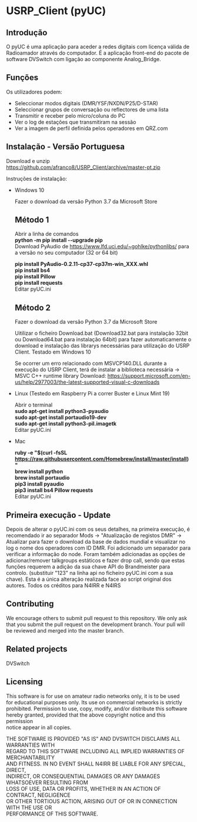 # USRP_Client (pyUC)

## Introdução
O pyUC é uma aplicação para aceder a redes digitais com licença válida de Radioamador através do computador. É a aplicação front-end do pacote de software DVSwitch com ligação ao componente Analog_Bridge.
## Funções
Os utilizadores podem:

 - Seleccionar modos digitais (DMR/YSF/NXDN/P25/D-STAR)
 - Seleccionar grupos de conversação ou reflectores de uma lista
 - Transmitir e receber pelo micro/coluna do PC
 - Ver o log de estações que transmitiram na sessão
 - Ver a imagem de perfil definida pelos operadores em QRZ.com

## Instalação - Versão Portuguesa
Download e unzip https://github.com/afranco8/USRP_Client/archive/master-pt.zip

Instruções de instalação:

- Windows 10

    Fazer o download da versão Python 3.7 da Microsoft Store  
    
    ## Método 1
    Abrir a linha de comandos  
    **python -m pip install --upgrade pip**  
    Download PyAudio de https://www.lfd.uci.edu/~gohlke/pythonlibs/ para a versão no seu computador (32 or 64 bit)
 
    **pip install PyAudio-0.2.11-cp37-cp37m-win_XXX.whl   
    pip install bs4  
    pip install Pillow  
    pip install requests**  
    Editar pyUC.ini
    
    ## Método 2
    Fazer o download da versão Python 3.7 da Microsoft Store 
    
    Uitilizar o ficheiro Download.bat (Download32.bat para instalação 32bit ou Download64.bat para instalação 64bit) para fazer automaticamente o download e instalação das librarys necessárias para utilização do USRP Client. Testado em Windows 10
  
    Se ocorrer um erro relacionado com MSVCP140.DLL durante a execução do USRP Client, terá de instalar a biblioteca necessária -> MSVC C++ runtime library
    Download: https://support.microsoft.com/en-us/help/2977003/the-latest-supported-visual-c-downloads

- Linux (Testedo em Raspberry Pi a correr Buster e Linux Mint 19)

    Abrir o terminal	
    **sudo apt-get install python3-pyaudio  
    sudo apt-get install portaudio19-dev  
    sudo apt-get install python3-pil.imagetk**  
    Editar pyUC.ini

- Mac

    **ruby -e "$(curl -fsSL https://raw.githubusercontent.com/Homebrew/install/master/install)"  
    brew install python  
    brew install portaudio  
    pip3 install pyaudio  
    pip3 install bs4 Pillow requests**  
    Editar pyUC.ini

## Primeira execução - Update

Depois de alterar o pyUC.ini com os seus detalhes, na primeira execução, é recomendado ir ao separador Mods -> "Atualização de registos DMR" -> Atualizar para fazer o download da base de dados mundial e visualizar no log o nome dos operadores com ID DMR. Foi adicionado um separador para verificar a informação do node. Foram também adicionadas as opções de adicionar/remover talkgroups estáticos e fazer drop call, sendo que estas funções requerem a adição da sua chave API do Brandmeister para controlo. (substituir "123" na linha api no ficheiro pyUC.ini com a sua chave).
Esta é a única alteração realizada face ao script original dos autores.
Todos os créditos para N4IRR e N4IRS

## Contributing
We encourage others to submit pull request to this repository.  We only ask that you submit the pull request on the development branch.  Your pull will be reviewed and merged into the master branch.
## Related projects
DVSwitch
## Licensing
This software is for use on amateur radio networks only, it is to be used  
for educational purposes only. Its use on commercial networks is strictly   
prohibited.  Permission to use, copy, modify, and/or distribute this software   
hereby granted, provided that the above copyright notice and this permission   
notice appear in all copies.  

THE SOFTWARE IS PROVIDED "AS IS" AND DVSWITCH DISCLAIMS ALL WARRANTIES WITH  
REGARD TO THIS SOFTWARE INCLUDING ALL IMPLIED WARRANTIES OF MERCHANTABILITY  
AND FITNESS.  IN NO EVENT SHALL N4IRR BE LIABLE FOR ANY SPECIAL, DIRECT,  
INDIRECT, OR CONSEQUENTIAL DAMAGES OR ANY DAMAGES WHATSOEVER RESULTING FROM  
LOSS OF USE, DATA OR PROFITS, WHETHER IN AN ACTION OF CONTRACT, NEGLIGENCE  
OR OTHER TORTIOUS ACTION, ARISING OUT OF OR IN CONNECTION WITH THE USE OR  
PERFORMANCE OF THIS SOFTWARE.  
